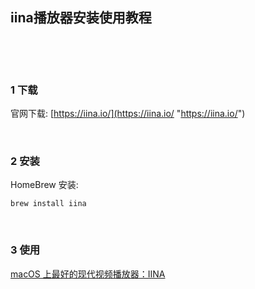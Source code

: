## iina播放器安装使用教程  

​    

​    

### 1 下载  

官网下载: [https://iina.io/](https://iina.io/ "https://iina.io/")  

​    

### 2 安装    

HomeBrew 安装:  

```
brew install iina
```



​    

### 3 使用  

 [macOS 上最好的现代视频播放器：IINA](https://sspai.com/post/40870 "https://sspai.com/post/40870")  

